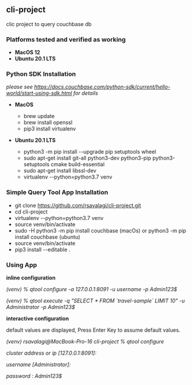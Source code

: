 ## cli-project
clic project to query couchbase db

### Platforms tested and verified as working
 - **MacOS 12**
 - **Ubuntu 20.1 LTS**

### Python SDK Installation
_please see https://docs.couchbase.com/python-sdk/current/hello-world/start-using-sdk.html for details_
 - **MacOS**
   - brew update
   - brew install openssl
   - pip3 install virtualenv

 - **Ubuntu 20.1 LTS**
   - python3 -m pip install --upgrade pip setuptools wheel
   - sudo apt-get install git-all python3-dev python3-pip python3-setuptools cmake build-essential
   - sudo apt-get install libssl-dev
   - virtualenv --python=python3.7 venv 

### Simple Query Tool App Installation
   - git clone https://github.com/rsavalagi/cli-project.git
   - cd cli-project
   - virtualenv --python=python3.7 venv 
   - source venv/bin/activate
   - sudo -H python3 -m pip install couchbase (macOs) or python3 -m pip install couchbase (ubuntu)
   - source venv/bin/activate
   - pip3 install --editable .

### Using App
**inline configuration**

_(venv) % qtool configure -a 127.0.0.1:8091 -u username -p Admin123$_

_(venv) % qtool execute -q "SELECT * FROM \`travel-sample\` LIMIT 10" -u Administrator -p Admin123$_

**interactive configuration**

default values are displayed, Press Enter Key to assume default values.

_(venv) rsavalagi@MacBook-Pro-16 cli-project % qtool configure_

_cluster address or ip  [127.0.0.1:8091]:_

_username  [Administrator]:_

_password : Admin123$_








